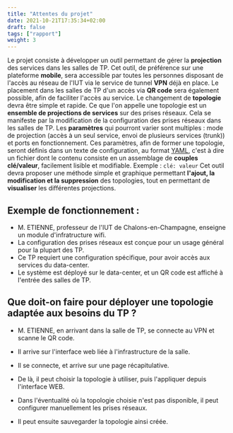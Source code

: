 ```yaml
---
title: "Attentes du projet"
date: 2021-10-21T17:35:34+02:00
draft: false
tags: ["rapport"]
weight: 3
---
```


Le projet consiste à développer un outil permettant de gérer la **projection** des services dans les salles de TP.
Cet outil, de préférence sur une plateforme **mobile**, sera accessible par toutes les personnes disposant de l'accès au réseau de l'IUT via le service de tunnel **VPN** déjà en place.
Le placement dans les salles de TP d'un accès via **QR code** sera également possible, afin de faciliter l'accès au service.
Le changement de **topologie** devra être simple et rapide.
Ce que l'on appelle une topologie est un **ensemble de projections de services** sur des prises réseaux. Cela se manifeste par la modification de la configuration des prises réseaux dans les salles de TP. 
Les **paramètres** qui pourront varier sont multiples : mode de projection (accès à un seul service, envoi de plusieurs services (trunk)) et ports en fonctionnement.
Ces paramètres, afin de former une topologie, seront définis dans un texte de configuration, au format [YAML](https://fr.wikipedia.org/wiki/YAML), c'est à dire un fichier dont le contenu consiste en un assemblage de **couples clé/valeur**, facilement lisible et modifiable.
Exemple : `clé: valeur`
Cet outil devra proposer une méthode simple et graphique permettant **l'ajout, la modification et la suppression** des topologies, tout en permettant de **visualiser** les différentes projections.


## Exemple de fonctionnement :
- M. ETIENNE, professeur de l'IUT de Chalons-en-Champagne, enseigne un module d'infratructure wifi.
- La configuration des prises réseaux est conçue pour un usage général pour la plupart des TP.
- Ce TP requiert une configuration spécifique, pour avoir accès aux services du data-center.
- Le système est déployé sur le data-center, et un QR code est affiché à l'entrée des salles de TP.

## Que doit-on faire pour déployer une topologie adaptée aux besoins du TP ?
- M. ETIENNE, en arrivant dans la salle de TP, se connecte au VPN et scanne le QR code.
- Il arrive sur l'interface web liée à l'infrastructure de la salle.
- Il se connecte, et arrive sur une page récapitulative.
- De là, il peut choisir la topologie à utiliser, puis l'appliquer depuis l'interface WEB.

- Dans l'éventualité où la topologie choisie n'est pas disponible, il peut configurer manuellement les prises réseaux.
- Il peut ensuite sauvegarder la topologie ainsi créée.
